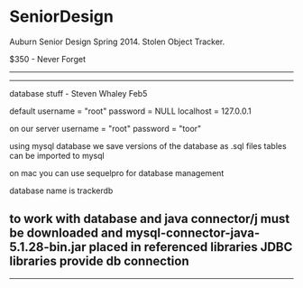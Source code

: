 SeniorDesign
============

Auburn Senior Design Spring 2014. Stolen Object Tracker.

$350 - Never Forget


-------------------------------------------------------
-------------------------------------------------------
database stuff - Steven Whaley Feb5

default username = "root"
		password = NULL
localhost = 127.0.0.1

on our server username = "root"
			  password = "toor"

using mysql database
we save versions of the database as .sql files
tables can be imported to mysql

on mac you can use sequelpro for database management

database name is trackerdb

to work with database and java connector/j must be downloaded
and mysql-connector-java-5.1.28-bin.jar placed in referenced libraries
JDBC libraries provide db connection
-------------------------------------------------------
-------------------------------------------------------